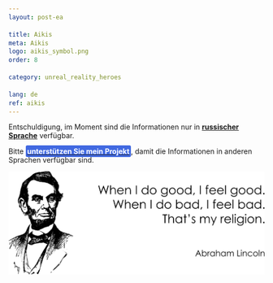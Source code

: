 ```yaml
---
layout: post-ea

title: Aikis
meta: Aikis
logo: aikis_symbol.png
order: 8

category: unreal_reality_heroes

lang: de
ref: aikis
---
```


Entschuldigung, im Moment sind die Informationen nur in **<a href="https://lincolnvirus.com/projects/ru/comics/unreal_reality/heroes/aikis.html" target="_blank">russischer Sprache</a>** verfügbar.

Bitte **<a href="https://www.paypal.com/cgi-bin/webscr?cmd=_s-xclick&hosted_button_id=T3KLFW2TE8SJC&source=url" target="_blank"><span style="background-color:#4169E1; color:white; padding:3px; border-radius: 3px">unterstützen&nbsp;Sie&nbsp;mein&nbsp;Projekt</span></a>**, damit die Informationen in anderen Sprachen verfügbar sind.

<a data-fancybox="gallery" href="/img/programming/Lincoln.png"><img src="/img/programming/Lincoln.png" alt=""></a>
